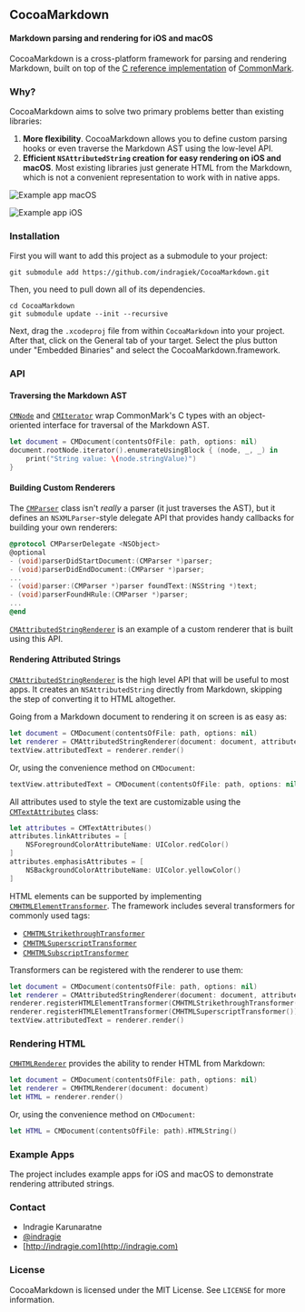 ## CocoaMarkdown
#### Markdown parsing and rendering for iOS and macOS

CocoaMarkdown is a cross-platform framework for parsing and rendering Markdown, built on top of the [C reference implementation](https://github.com/jgm/CommonMark) of [CommonMark](http://commonmark.org).

### Why?

CocoaMarkdown aims to solve two primary problems better than existing libraries:

1. **More flexibility**. CocoaMarkdown allows you to define custom parsing hooks or even traverse the Markdown AST using the low-level API.
2. **Efficient `NSAttributedString` creation for easy rendering on iOS and macOS**. Most existing libraries just generate HTML from the Markdown, which is not a convenient representation to work with in native apps.

![Example app macOS](images/example-app-mac.png)

![Example app iOS](images/example-app-iOS.png)

### Installation

First you will want to add this project as a submodule to your project:

```
git submodule add https://github.com/indragiek/CocoaMarkdown.git
```

Then, you need to pull down all of its dependencies.

```
cd CocoaMarkdown
git submodule update --init --recursive
```

Next, drag the `.xcodeproj` file from within `CocoaMarkdown` into your project. After that, click on the General tab of your target. Select the plus button under "Embedded Binaries" and select the CocoaMarkdown.framework.

### API

#### Traversing the Markdown AST

[`CMNode`](CocoaMarkdown/CMNode.h) and [`CMIterator`](CocoaMarkdown/CMIterator.h) wrap CommonMark's C types with an object-oriented interface for traversal of the Markdown AST.

```swift
let document = CMDocument(contentsOfFile: path, options: nil)
document.rootNode.iterator().enumerateUsingBlock { (node, _, _) in
    print("String value: \(node.stringValue)")
}
```

#### Building Custom Renderers

The [`CMParser`](CocoaMarkdown/CMParser.h) class isn't _really_ a parser (it just traverses the AST), but it defines an `NSXMLParser`-style delegate API that provides handy callbacks for building your own renderers:

```objective-c
@protocol CMParserDelegate <NSObject>
@optional
- (void)parserDidStartDocument:(CMParser *)parser;
- (void)parserDidEndDocument:(CMParser *)parser;
...
- (void)parser:(CMParser *)parser foundText:(NSString *)text;
- (void)parserFoundHRule:(CMParser *)parser;
...
@end
```

[`CMAttributedStringRenderer`](CocoaMarkdown/CMAttributedStringRenderer.h) is an example of a custom renderer that is built using this API.

#### Rendering Attributed Strings

[`CMAttributedStringRenderer`](CocoaMarkdown/CMAttributedStringRenderer.h) is the high level API that will be useful to most apps. It creates an `NSAttributedString` directly from Markdown, skipping the step of converting it to HTML altogether.

Going from a Markdown document to rendering it on screen is as easy as:

```swift
let document = CMDocument(contentsOfFile: path, options: nil)
let renderer = CMAttributedStringRenderer(document: document, attributes: CMTextAttributes())
textView.attributedText = renderer.render()
```

Or, using the convenience method on `CMDocument`:

```swift
textView.attributedText = CMDocument(contentsOfFile: path, options: nil).attributedStringWithAttributes(CMTextAttributes())
```

All attributes used to style the text are customizable using the [`CMTextAttributes`](CocoaMarkdown/CMTextAttributes.h) class:

```swift
let attributes = CMTextAttributes()
attributes.linkAttributes = [
    NSForegroundColorAttributeName: UIColor.redColor()
]
attributes.emphasisAttributes = [
    NSBackgroundColorAttributeName: UIColor.yellowColor()
]
```

HTML elements can be supported by implementing [`CMHTMLElementTransformer`](CocoaMarkdown/CMHTMLElementTransformer.h). The framework includes several transformers for commonly used tags:

* [`CMHTMLStrikethroughTransformer`](CocoaMarkdown/CMHTMLStrikethroughTransformer.h)
* [`CMHTMLSuperscriptTransformer`](CocoaMarkdown/CMHTMLSuperscriptTransformer.h)
* [`CMHTMLSubscriptTransformer`](CocoaMarkdown/CMHTMLSubscriptTransformer.h)

Transformers can be registered with the renderer to use them:

```swift
let document = CMDocument(contentsOfFile: path, options: nil)
let renderer = CMAttributedStringRenderer(document: document, attributes: CMTextAttributes())
renderer.registerHTMLElementTransformer(CMHTMLStrikethroughTransformer())
renderer.registerHTMLElementTransformer(CMHTMLSuperscriptTransformer())
textView.attributedText = renderer.render()
```

### Rendering HTML

[`CMHTMLRenderer`](CocoaMarkdown/CMHTMLRenderer.h) provides the ability to render HTML from Markdown:

```swift
let document = CMDocument(contentsOfFile: path, options: nil)
let renderer = CMHTMLRenderer(document: document)
let HTML = renderer.render()
```

Or, using the convenience method on `CMDocument`:

```swift
let HTML = CMDocument(contentsOfFile: path).HTMLString()
```

### Example Apps

The project includes example apps for iOS and macOS to demonstrate rendering attributed strings.

### Contact

* Indragie Karunaratne
* [@indragie](http://twitter.com/indragie)
* [http://indragie.com](http://indragie.com)

### License

CocoaMarkdown is licensed under the MIT License. See `LICENSE` for more information.
